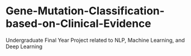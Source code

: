 # Gene-Mutation-Classification-based-on-Clinical-Evidence
Undergraduate Final Year Project related to NLP, Machine Learning, and Deep Learning
